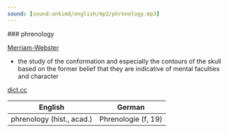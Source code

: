 ```yaml
---
sound: [sound:ankimd/english/mp3/phrenology.mp3]
---
```


\### phrenology

[Merriam-Webster](https://www.merriam-webster.com/dictionary/phrenology)

- the study of the conformation and especially the contours of the skull based on the former belief that they are indicative of mental faculties and character

[dict.cc](https://www.dict.cc/phrenology)

| English        | German       |
| -------------- | ------------ |
| phrenology (hist., acad.) | Phrenologie (f, 19) |
